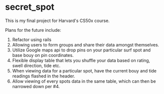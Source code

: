 secret_spot
===========
This is my final project for Harvard's CS50x course.


Plans for the future include:

1. Refactor using rails
2. Allowing users to form groups and share their data amongst themselves.
3. Utilize Google maps api to drop pins on your particular surf spot and base bouy on pin coordinates.
4. Flexible display table that lets you shuffle your data based on rating, swell direction, tide etc. 
5. When viewing data for a particular spot, have the current bouy and tide readings flashed in the header.
6. Allow viewing of every spots data in the same table, which can then be narrowed down per #4.


